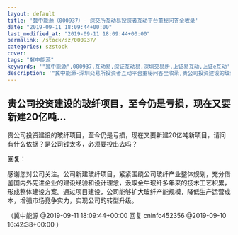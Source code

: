 ```yaml
---
layout: default
title: '冀中能源（000937）- 深交所互动易投资者互动平台董秘问答全收录'
date: "2019-09-11 18:09:44+00:00"
last_modified_at: "2019-09-11 18:09:44+00:00"
permalink: /stock/sz/000937/
categories: szstock
cover: 
tags: "冀中能源"
keywords: '"冀中能源",000937,互动易,深证互动易,深圳交易所,上证易互动,上证e互动'
description: '"冀中能源-深圳交易所投资者互动平台董秘问答全收录,贵公司投资建设的玻纤项目，至今仍是亏损，现在又要新建20亿吨新项目，请问有什么依据？是公司钱太多，必须要投出去吗？"'
---
```


## 贵公司投资建设的玻纤项目，至今仍是亏损，现在又要新建20亿吨...

贵公司投资建设的玻纤项目，至今仍是亏损，现在又要新建20亿吨新项目，请问有什么依据？是公司钱太多，必须要投出去吗？

**回复**：

感谢您对公司关注。公司新建玻纤项目，紧紧围绕公司玻纤产业整体规划，充分借鉴国内外先进企业的建设经验和设计理念，汲取金牛玻纤多年来的技术工艺积累，形成整体建设方案。通过项目建设，公司能够扩大玻纤产能规模，降低生产运营成本，增强市场竞争实力，实现公司的转型升级。 

（冀中能源  @2019-09-11 18:09:44+00:00 回复 cninfo452356  @2019-09-10 16:42:38+00:00 ）

